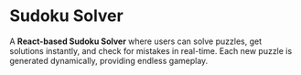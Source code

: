 # Sudoku Solver

A **React-based Sudoku Solver** where users can solve puzzles, get solutions instantly, and check for mistakes in real-time. Each new puzzle is generated dynamically, providing endless gameplay.
